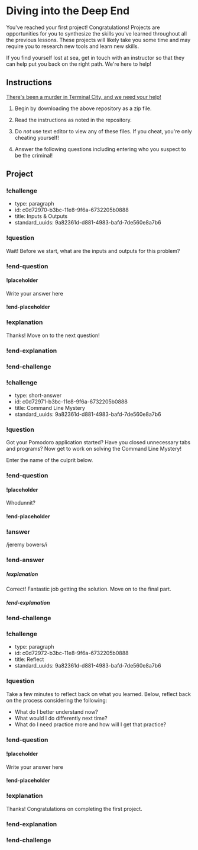 # Diving into the Deep End

You've reached your first project! Congratulations! Projects are opportunities for you to synthesize the skills you've learned throughout all the previous lessons. These projects will likely take you some time and may require you to research new tools and learn new skills.

If you find yourself lost at sea, get in touch with an instructor so that they can help put you back on the right path. We're here to help!

## Instructions

[There's been a murder in Terminal City, and we need your help!](https://github.com/veltman/clmystery)

1. Begin by downloading the above repository as a zip file.

1. Read the instructions as noted in the repository.

1. Do _not_ use text editor to view any of these files. If you cheat, you're only cheating yourself!

1. Answer the following questions including entering who you suspect to be the criminal!

## Project

<!-- Question -->

### !challenge

* type: paragraph
* id: c0d72970-b3bc-11e8-9f6a-6732205b0888
* title: Inputs & Outputs
* standard_uuids: 9a82361d-d881-4983-bafd-7de560e8a7b6

### !question

Wait! Before we start, what are the inputs and outputs for this problem?

### !end-question

#### !placeholder

Write your answer here

#### !end-placeholder

### !explanation

Thanks! Move on to the next question!

### !end-explanation

### !end-challenge

<!-- Question -->

### !challenge

* type: short-answer
* id: c0d72971-b3bc-11e8-9f6a-6732205b0888
* title: Command Line Mystery
* standard_uuids: 9a82361d-d881-4983-bafd-7de560e8a7b6

### !question

Got your Pomodoro application started? Have you closed unnecessary tabs and programs? Now get to work on solving the Command Line Mystery!

Enter the name of the culprit below.

### !end-question

#### !placeholder

Whodunnit?

#### !end-placeholder

### !answer

/jeremy bowers/i

### !end-answer

##### !explanation

Correct! Fantastic job getting the solution. Move on to the final part.

##### !end-explanation

### !end-challenge

<!-- Question -->

### !challenge

* type: paragraph
* id: c0d72972-b3bc-11e8-9f6a-6732205b0888
* title: Reflect
* standard_uuids: 9a82361d-d881-4983-bafd-7de560e8a7b6

### !question

Take a few minutes to reflect back on what you learned. Below, reflect back on the process considering the following:

* What do I better understand now?
* What would I do differently next time?
* What do I need practice more and how will I get that practice?

### !end-question

#### !placeholder

Write your answer here

#### !end-placeholder

### !explanation

Thanks! Congratulations on completing the first project.

### !end-explanation

### !end-challenge
